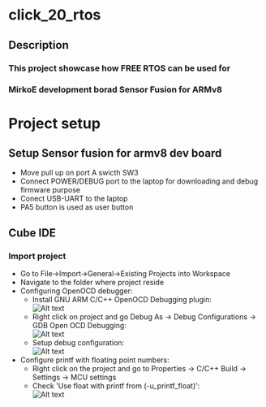 # click_20_rtos


## Description
### This project showcase how FREE RTOS can be used for 
### MirkoE development borad Sensor Fusion for ARMv8

# Project setup
## Setup Sensor fusion for armv8 dev board
* Move pull up on port A swicth SW3
* Connect POWER/DEBUG port to the laptop for downloading and debug firmware purpose
* Conect USB-UART to the laptop
* PA5 button is used as user button


## Cube IDE
### Import project
* Go to File->Import->General->Existing Projects into Workspace
* Navigate to the folder where project reside
* Configuring OpenOCD debugger:
    - Install GNU ARM C/C++ OpenOCD Debugging plugin:<br> 
    ![Alt text](image-2.png)
    - Right click on project and go Debug As -> Debug Configurations -> GDB Open OCD Debugging: <br>
    ![Alt text](image-3.png)
    - Setup debug configuration: <br>
    ![Alt text](image-4.png)
* Configure printf with floating point numbers:
    - Right click on the project and go to Properties -> C/C++ Build -> Settings -> MCU settings 
    - Check 'Use float with printf from (-u_printf_float)': <br>
    ![Alt text](image-5.png)